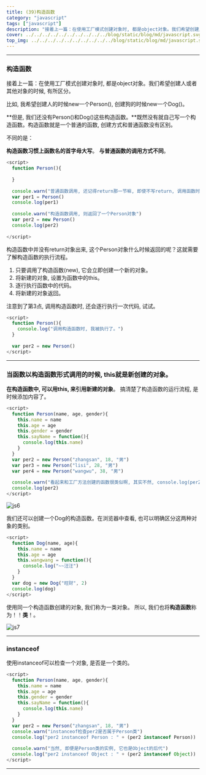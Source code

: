 ```yaml
---
title: (39)构造函数
category: "javascript"
tags: ["javascript"]
description: "接着上一篇：在使用工厂模式创建对象时, 都是object对象。我们希望创建人或者其他对象的时候, 有所区分。"
cover: ../../../../../../../../../../blog/static/blog/md/javascript.svg
top_img: ../../../../../../../../../../blog/static/blog/md/javascript.svg
---
```


***

### 构造函数

接着上一篇：在使用工厂模式创建对象时, 都是object对象。我们希望创建人或者其他对象的时候, 有所区分。

比如, 我希望创建人的时候new一个Person(), 创建狗的时候new一个Dog()。

**但是, 我们还没有Person()和Dog()这些构造函数。**既然没有就自己写一个构造函数。构造函数就是一个普通的函数,  创建方式和普通函数没有区别。

不同的是：

**构造函数习惯上函数名的首字母大写**。
**与普通函数的调用方式不同**。


```js js
<script>
  function Person(){
    
  }
  
  console.warn("普通函数调用, 还记得return那一节嘛, 即使不写return, 调用函数时还是会返回undefined, 所以per1是undefined")
  var per1 = Person() 
  console.log(per1) 
  
  console.warn("构造函数调用, 则返回了一个Person对象")
  var per2 = new Person()
  console.log(per2)
  
</script>
```

构造函数中并没有return对象出来, 这个Person对象什么时候返回的呢？这就需要了解构造函数的执行流程。

1. 只要调用了构造函数(new), 它会立即创建一个新的对象。
2. 将新建的对象, 设置为函数中的this。
3. 逐行执行函数中的代码。
4. 将新建的对象返回。

注意到了第3点, 调用构造函数时, 还会逐行执行一次代码, 试试。

```js js
<script>
  function Person(){
    console.log("调用构造函数时, 我被执行了。")
  }
  
  var per2 = new Person()
</script>
```

***

### 当函数以构造函数形式调用的时候, this就是新创建的对象。

**在构造函数中, 可以用this, 来引用新建的对象**。
搞清楚了构造函数的运行流程, 是时候添加内容了。


```js js
<script>
  function Person(name, age, gender){
    this.name = name
    this.age = age
    this.gender = gender
    this.sayName = function(){
      console.log(this.name)
    }
  }
  var per2 = new Person("zhangsan", 18, "男")
  var per3 = new Person("lisi", 28, "男")
  var per4 = new Person("wangwu", 38, "男")
  
  console.warn("看起来和工厂方法创建的函数很类似啊, 其实不然, console.log(per2), 可以在浏览器控制台查看, 输出的对象是Person")
  console.log(per2)
</script>
```


![js6](../../../../../../../../../../blog/static/blog/md/js6.png)


我们还可以创建一个Dog的构造函数。在浏览器中查看, 也可以明确区分这两种对象的类别。

```js js
<script>
  function Dog(name, age){
    this.name = name
    this.age = age
    this.wangwang = function(){
      console.log("~~汪汪")
    }
  }
  var dog = new Dog("旺财", 2)
  console.log(dog)
</script>
```


使用同一个构造函数创建的对象, 我们称为一类对象。
所以, 我们也将**构造函数**称为！！**类**！。


![js7](../../../../../../../../../../blog/static/blog/md/js7.png)


***


### instanceof

使用instanceof可以检查一个对象, 是否是一个类的。

```js js
<script>
  function Person(name, age, gender){
    this.name = name
    this.age = age
    this.gender = gender
    this.sayName = function(){
      console.log(this.name)
    }
  }
  var per2 = new Person("zhangsan", 18, "男")
  console.warn("instanceof检查per2是否属于Person类")
  console.log("per2 instanceof Person : " + (per2 instanceof Person))
  
  console.warn("当然, 即便是Person类的实例, 它也是Object的后代")
  console.log("per2 instanceof Object : " + (per2 instanceof Object))
</script>
```

***